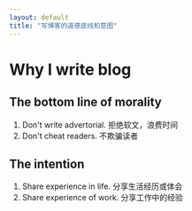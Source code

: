 ```yaml
---
layout: default
title: "写博客的道德底线和意图"
---
```


# Why I write blog

## The bottom line of morality

1. Don't write advertorial. 拒绝软文，浪费时间
2. Don't cheat readers. 不欺骗读者

## The intention

1. Share experience in life. 分享生活经历或体会
2. Share experience of work. 分享工作中的经验